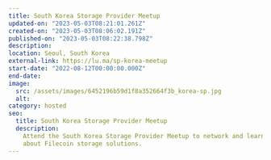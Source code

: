 ```yaml
---
title: South Korea Storage Provider Meetup
updated-on: "2023-05-03T08:21:01.261Z"
created-on: "2023-05-03T08:06:02.191Z"
published-on: "2023-05-03T08:22:38.798Z"
description:
location: Seoul, South Korea
external-link: https://lu.ma/sp-korea-meetup
start-date: "2022-08-12T00:00:00.000Z"
end-date:
image:
  src: /assets/images/6452196b59d1f8a352664f3b_korea-sp.jpg
  alt:
category: hosted
seo:
  title: South Korea Storage Provider Meetup
  description:
    Attend the South Korea Storage Provider Meetup to network and learn
    about Filecoin storage solutions.
---
```

